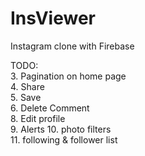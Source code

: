 # InsViewer
Instagram clone with Firebase

TODO:  
3. Pagination on home page  
4. Share  
5. Save  
6. Delete Comment  
8. Edit profile  
9. Alerts
10. photo filters  
11. following & follower list
